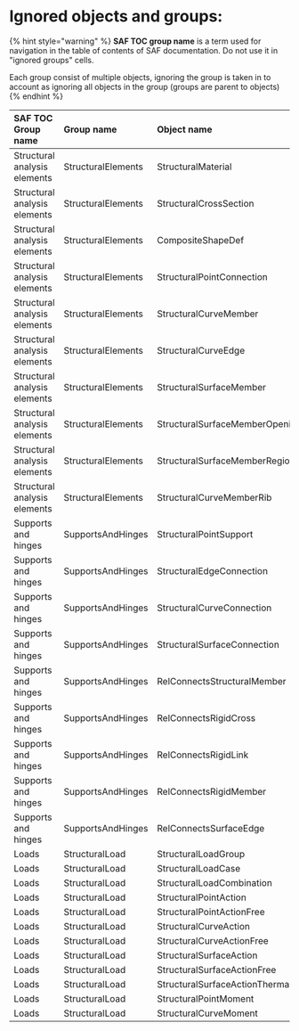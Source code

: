 # Ignored objects and groups:

{% hint style="warning" %}
**SAF TOC group name** is a term used for navigation in the table of contents of SAF documentation. Do not use it in "ignored groups" cells.

Each group consist of multiple objects, ignoring the group is taken in to account as ignoring all objects in the group \(groups are parent to objects\)
{% endhint %}

| SAF TOC Group name | Group name | Object name |
| :--- | :--- | :--- |
| Structural analysis elements | StructuralElements | StructuralMaterial |
| Structural analysis elements | StructuralElements | StructuralCrossSection |
| Structural analysis elements | StructuralElements | CompositeShapeDef |
| Structural analysis elements | StructuralElements | StructuralPointConnection |
| Structural analysis elements | StructuralElements | StructuralCurveMember |
| Structural analysis elements | StructuralElements | StructuralCurveEdge |
| Structural analysis elements | StructuralElements | StructuralSurfaceMember |
| Structural analysis elements | StructuralElements | StructuralSurfaceMemberOpening |
| Structural analysis elements | StructuralElements | StructuralSurfaceMemberRegion |
| Structural analysis elements | StructuralElements | StructuralCurveMemberRib |
| Supports and hinges | SupportsAndHinges | StructuralPointSupport |
| Supports and hinges | SupportsAndHinges | StructuralEdgeConnection |
| Supports and hinges | SupportsAndHinges | StructuralCurveConnection |
| Supports and hinges | SupportsAndHinges | StructuralSurfaceConnection |
| Supports and hinges | SupportsAndHinges | RelConnectsStructuralMember |
| Supports and hinges | SupportsAndHinges | RelConnectsRigidCross |
| Supports and hinges | SupportsAndHinges | RelConnectsRigidLink |
| Supports and hinges | SupportsAndHinges | RelConnectsRigidMember |
| Supports and hinges | SupportsAndHinges | RelConnectsSurfaceEdge |
| Loads | StructuralLoad | StructuralLoadGroup |
| Loads | StructuralLoad | StructuralLoadCase |
| Loads | StructuralLoad | StructuralLoadCombination |
| Loads | StructuralLoad | StructuralPointAction |
| Loads | StructuralLoad | StructuralPointActionFree |
| Loads | StructuralLoad | StructuralCurveAction |
| Loads | StructuralLoad | StructuralCurveActionFree |
| Loads | StructuralLoad | StructuralSurfaceAction |
| Loads | StructuralLoad | StructuralSurfaceActionFree |
| Loads | StructuralLoad | StructuralSurfaceActionThermal |
| Loads | StructuralLoad | StructuralPointMoment |
| Loads | StructuralLoad | StructuralCurveMoment |

